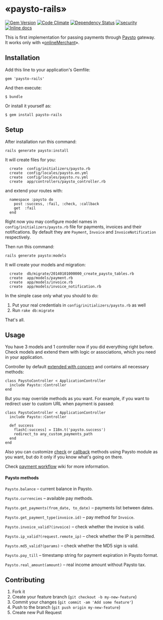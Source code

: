 # «paysto-rails»
[![Gem Version](https://badge.fury.io/rb/paysto-rails.svg)](http://badge.fury.io/rb/paysto-rails)
[![Code Climate](https://codeclimate.com/github/fbandrey/paysto-rails/badges/gpa.svg)](https://codeclimate.com/github/fbandrey/paysto-rails)
[![Dependency Status](https://gemnasium.com/fbandrey/paysto-rails.svg)](https://gemnasium.com/fbandrey/paysto-rails)
[![security](https://hakiri.io/github/fbandrey/paysto-rails/master.svg)](https://hakiri.io/github/fbandrey/paysto-rails/master)
[![Inline docs](http://inch-ci.org/github/fbandrey/paysto-rails.png?branch=master)](http://inch-ci.org/github/fbandrey/paysto-rails)

This is first implementation for passing payments through [Paysto](https://paysto.com) gateway. It works only with «[onlineMerchant](https://paysto.com/ru/products/onlineMerchant)».

## Installation

Add this line to your application's Gemfile:

    gem 'paysto-rails'

And then execute:

    $ bundle

Or install it yourself as:

    $ gem install paysto-rails

## Setup

After installation run this command:
```
rails generate paysto:install
```

It will create files for you:
```
  create  config/initializers/paysto.rb
  create  config/locales/paysto.en.yml
  create  config/locales/paysto.ru.yml
  create  app/controllers/paysto_controller.rb
```
and extend your routes with:
```
  namespace :paysto do
    post :success, :fail, :check, :callback
    get  :fail
  end
```

Right now you may configure model names in ```config/initializers/paysto.rb``` file for payments, invoices and their notifications. By default they are ```Payment```, ```Invoice``` and ```InvoiceNotification``` respectively.

Then run this command:
```
rails generate paysto:models
```
It will create your models and migration:

```
  create  db/migrate/20140101000000_create_paysto_tables.rb
  create  app/models/payment.rb
  create  app/models/invoice.rb
  create  app/models/invoice_notification.rb
```

In the simple case only what you should to do:

1. Put your real credentials in ```config/initializers/paysto.rb``` as well
2. Run ```rake db:migrate```

That's all.

## Usage

You have 3 models and 1 controller now if you did everything right before. Check models and extend them with logic or associations, which you need in your application.

Controller by default [extended with concern](https://github.com/fbandrey/paysto-rails/blob/master/lib/paysto/controller.rb) and contains all necessary methods:
```
class PaystoController < ApplicationController
  include Paysto::Controller
end
```
But you may override methods as you want. For example, if you want to redirect user to custom URL when payment is passed:
```
class PaystoController < ApplicationController
  include Paysto::Controller
  
  def success
    flash[:success] = I18n.t('paysto.success')
    redirect_to any_custom_payments_path
  end
end
```

Also you can customize [check](https://github.com/fbandrey/paysto-rails/blob/master/lib/paysto/controller.rb#L9) or [callback](https://github.com/fbandrey/paysto-rails/blob/master/lib/paysto/controller.rb#L18) methods using Paysto module as you want, but do it only if you know what's going on there.

Check [payment workflow](https://github.com/fbandrey/paysto-rails/wiki/Payment-workflow) wiki for more information.

#### Paysto methods

```Paysto.balance``` – current balance in Paysto.

```Paysto.currencies``` – available pay methods.

```Paysto.get_payments(from_date, to_date)``` – payments list between dates.

```Paysto.get_payment_type(invoice.id)``` – pay method for ```Invoice```.

```Paysto.invoice_valid?(invoice)``` – check whether the invoice is valid.

```Paysto.ip_valid?(request.remote_ip)``` – check whether the IP is permitted.

```Paysto.md5_valid?(params)``` – check whether the MD5 sign is valid.

```Paysto.pay_till``` – timestamp string for payment expiration in Paysto format.

```Paysto.real_amount(amount)``` – real income amount without Paysto tax.

## Contributing

1. Fork it
2. Create your feature branch (`git checkout -b my-new-feature`)
3. Commit your changes (`git commit -am 'Add some feature'`)
4. Push to the branch (`git push origin my-new-feature`)
5. Create new Pull Request
